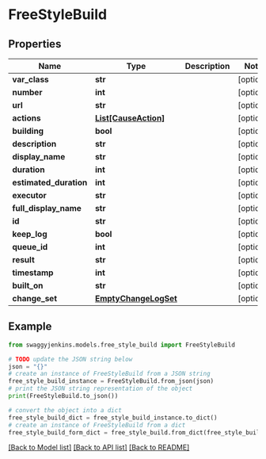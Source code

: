 # FreeStyleBuild


## Properties

Name | Type | Description | Notes
------------ | ------------- | ------------- | -------------
**var_class** | **str** |  | [optional] 
**number** | **int** |  | [optional] 
**url** | **str** |  | [optional] 
**actions** | [**List[CauseAction]**](CauseAction.md) |  | [optional] 
**building** | **bool** |  | [optional] 
**description** | **str** |  | [optional] 
**display_name** | **str** |  | [optional] 
**duration** | **int** |  | [optional] 
**estimated_duration** | **int** |  | [optional] 
**executor** | **str** |  | [optional] 
**full_display_name** | **str** |  | [optional] 
**id** | **str** |  | [optional] 
**keep_log** | **bool** |  | [optional] 
**queue_id** | **int** |  | [optional] 
**result** | **str** |  | [optional] 
**timestamp** | **int** |  | [optional] 
**built_on** | **str** |  | [optional] 
**change_set** | [**EmptyChangeLogSet**](EmptyChangeLogSet.md) |  | [optional] 

## Example

```python
from swaggyjenkins.models.free_style_build import FreeStyleBuild

# TODO update the JSON string below
json = "{}"
# create an instance of FreeStyleBuild from a JSON string
free_style_build_instance = FreeStyleBuild.from_json(json)
# print the JSON string representation of the object
print(FreeStyleBuild.to_json())

# convert the object into a dict
free_style_build_dict = free_style_build_instance.to_dict()
# create an instance of FreeStyleBuild from a dict
free_style_build_form_dict = free_style_build.from_dict(free_style_build_dict)
```
[[Back to Model list]](../README.md#documentation-for-models) [[Back to API list]](../README.md#documentation-for-api-endpoints) [[Back to README]](../README.md)


